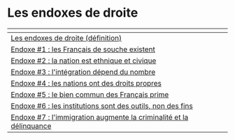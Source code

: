 # Les endoxes de droite



<table data-view="cards"><thead><tr><th></th></tr></thead><tbody><tr><td><a href="les-endoxes-de-droite-definition.md">Les endoxes de droite (définition)</a></td></tr><tr><td><a href="endoxe-1-les-francais-de-souche-existent.md">Endoxe #1 : les Français de souche existent</a></td></tr><tr><td><a href="endoxe-2-la-nation-est-ethnique-et-civique.md">Endoxe #2 : la nation est ethnique et civique</a></td></tr><tr><td><a href="endoxe-3-lintegration-depend-du-nombre.md">Endoxe #3 : l'intégration dépend du nombre</a></td></tr><tr><td><a href="endoxe-4-les-nations-ont-des-droits-propres.md">Endoxe #4 : les nations ont des droits propres</a></td></tr><tr><td><a href="endoxe-5-le-bien-commun-des-francais-prime.md">Endoxe #5 : le bien commun des Français prime</a></td></tr><tr><td><a href="endoxe-6-les-institutions-sont-des-outils-non-des-fins.md">Endoxe #6 : les institutions sont des outils, non des fins</a></td></tr><tr><td><a href="endoxe-7-limmigration-augmente-la-criminalite-et-la-delinquance.md">Endoxe #7 : l'immigration augmente la criminalité et la délinquance</a></td></tr></tbody></table>

